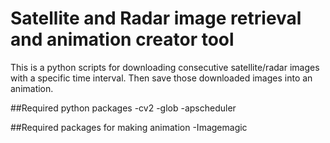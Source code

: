 # Satellite and Radar image retrieval and animation creator tool
This is a python scripts for downloading consecutive satellite/radar images with a specific time interval. Then save those downloaded images into an animation.


##Required python packages
-cv2
-glob
-apscheduler

##Required packages for making animation
-Imagemagic




